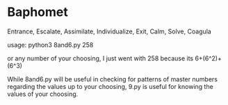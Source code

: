 # Baphomet
Entrance, Escalate, Assimilate, Individualize, Exit, Calm, Solve, Coagula

usage: python3 8and6.py 258

or any number of your choosing, I just went with 258 because its 6+(6^2)+(6^3) 


While 8and6.py will be useful in checking for patterns of master numbers regarding the values up to your choosing, 9.py is useful for knowing the values of your choosing.
